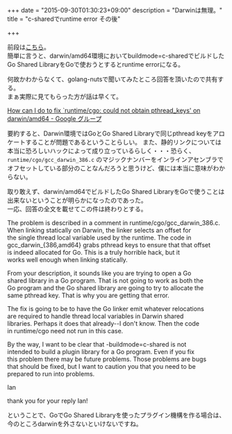 +++
date = "2015-09-30T01:30:23+09:00"
description = "Darwinは無理。"
title = "c-sharedでruntime error その後"

+++

前段は[こちら](http://hatajoe.github.io/blog/post/golang-nuts-1/)。  
簡単に言うと、darwin/amd64環境においてbuildmode=c-sharedでビルドしたGo Shared LibraryをGoで使おうとするとruntime errorになる。  

何故かわからなくて、golang-nutsで聞いてみたところ回答を頂いたので共有する。  
まぁ実際に見てもらった方が話は早くて。 

[How can I do to fix `runtime/cgo: could not obtain pthread_keys' on darwin/amd64 - Google グループ](https://groups.google.com/forum/#!topic/golang-nuts/Vy8r05reLyw)

要約すると、Darwin環境ではGoとGo Shared Libraryで同じpthread keyをアロケートすることが問題であるということらしい。
また、静的リンクについては本当に恐ろしいハックによって成り立っているらしく・・・恐らく、 `runtime/cgo/gcc_darwin_386.c` のマジックナンバーをインラインアセンブラでオフセットしている部分のことなんだろうと思うけど、僕には本当に意味がわからない。

取り敢えず、darwin/amd64でビルドしたGo Shared LibraryをGoで使うことは出来ないということが明らかになったのであった。  
一応、回答の全文を載せてこの件は終わりとする。

>
The problem is described in a comment in runtime/cgo/gcc_darwin_386.c.   
When linking statically on Darwin, the linker selects an offset for  
the single thread local variable used by the runtime.  The code in  
gcc_darwin_{386,amd64} grabs pthread keys to ensure that that offset  
is indeed allocated for Go.  This is a truly horrible hack, but it  
works well enough when linking statically.  
>
From your description, it sounds like you are trying to open a Go  
shared library in a Go program.  That is not going to work as both the  
Go program and the Go shared library are going to try to allocate the  
same pthread key.  That is why you are getting that error.  
>
The fix is going to be to have the Go linker emit whatever relocations  
are required to handle thread local variables in Darwin shared  
libraries.  Perhaps it does that already--I don't know.  Then the code  
in runtime/cgo need not run in this case.  
>
By the way, I want to be clear that -buildmode=c-shared is not  
intended to build a plugin library for a Go program.  Even if you fix  
this problem there may be future problems.  Those problems are bugs  
that should be fixed, but I want to caution you that you need to be  
prepared to run into problems.  
>
Ian 

thank you for your reply Ian! 

ということで、GoでGo Shared Libraryを使ったプラグイン機構を作る場合は、今のところdarwinを外さないといけないですね。 
